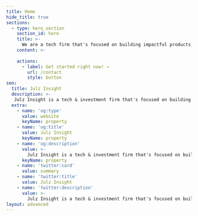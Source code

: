 ```yaml
---
title: Home
hide_title: true
sections:
  - type: hero_section
    section_id: hero
    title: >-
      We are a tech firm that's focused on building impactful products, brands, experiences and solutions. We also invest in startups.
    content: >-
    
    actions:
      - label: Get started right now! →
        url: /contact
        style: button
seo:
  title: Julz Insight
  description: >-
   Julz Insight is a tech & investment firm that's focused on building innovative and impactful products, brands, experiences and solutions.
  extra:
    - name: 'og:type'
      value: website
      keyName: property
    - name: 'og:title'
      value: Julz Insight
      keyName: property
    - name: 'og:description'
      value: >-
        Julz Insight is a tech & investment firm that's focused on building innovative and impactful products, brands, experiences and solutions.
      keyName: property
    - name: 'twitter:card'
      value: summary
    - name: 'twitter:title'
      value: Julz Insight
    - name: 'twitter:description'
      value: >-
        Julz Insight is a tech & investment firm that's focused on building innovative and impactful products, brands, experiences and solutions.
layout: advanced
---
```

